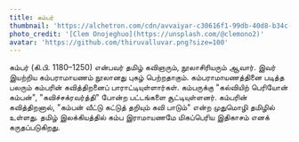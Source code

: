 ```yaml
---
title: கம்பர்
thumbnail: 'https://alchetron.com/cdn/avvaiyar-c30616f1-99db-40d8-b34c-53a8ad7e053-resize-750.png'
photo_credit: '[Clem Onojeghuo](https://unsplash.com/@clemono2)'
avatar: 'https://github.com/thiruvalluvar.png?size=100'
---
```


கம்பர் (கி.பி. 1180–1250) என்பவர் தமிழ் கவிஞரும், நூலாசிரியரும் ஆவார். இவர் இயற்றிய கம்பராமாயணம் நூலானது புகழ் பெற்றதாகும். கம்பராமாயணத்தினை படித்த பலரும் கம்பரின் கவித்திறனைப் பாராட்டியுள்ளார்கள். கம்பருக்கு "கல்வியிற் பெரியோன் கம்பன்", "கவிச்சக்ரவர்த்தி" போன்ற பட்டங்களை சூட்டியுள்ளனர். கம்பரின் கவித்திறனால், "கம்பன் வீட்டு கட்டுத் தறியும் கவி பாடும்" என்ற முதுமொழி தமிழில் உள்ளது. தமிழ் இலக்கியத்தில் கம்ப இராமாயணமே மிகப்பெரிய இதிகாசம் எனக் கருதப்படுகிறது.